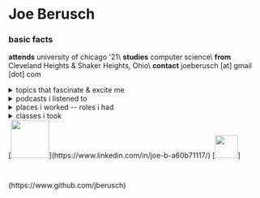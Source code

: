# Joe Berusch

### basic facts
**attends** university of chicago '21\\
**studies** computer science\\
**from** Cleveland Heights & Shaker Heights, Ohio\\
**contact** joeberusch [at] gmail [dot] com

<details>
<summary>topics that fascinate & excite me</summary>
<p>

* serious
    * startups
    * computer networks && architecture
    * ML && AI && the singularity
    * urban design & housing segregation
    * juvenile sentencing policy
* less serious
    * musical theater
    * tech history
    * spikeball on the beach
    * live recordings of rock performances (Springsteen, Eagles, Queen)
    * meeting new people
</p>
</details>

<details>
<summary>podcasts i listened to</summary>
<p>

* The Ezra Klein Show
    * <a href="https://art19.com/shows/the-ezra-klein-show/episodes/663fd0b7-ee60-4e3e-b2cb-4fcb4040eef1" target="_blank">Anil Dash on the biases of tech</a>
    * <a href="https://art19.com/shows/the-ezra-klein-show/episodes/241d421c-53fc-45bf-b056-56b0dfd5f318" target="_blank">Bryan Stevenson</a>
    * <a href="https://art19.com/shows/the-ezra-klein-show/episodes/192cb837-f673-473e-a817-5d5ca63bdf67" target="_blank">Peter Beinart on the conscience of a liberal, American Jew</a>
    * <a href="https://art19.com/shows/the-ezra-klein-show/episodes/fe52f503-a7ec-4eae-9c98-6bd5976e8766" target="_blank">Jaron Lanier's case for deleting social media right now</a> (I did!)
* This American Life
    * <a href="https://www.thisamericanlife.org/638/rom-com" target="_blank">Rom-Com</a>
    * <a href="https://www.thisamericanlife.org/487/harper-high-school-part-one" target="_blank">Harper High School</a>
* How I Built This
    * <a href="https://www.npr.org/2018/07/27/633164558/slack-flickr-stewart-butterfield" target="_blank">Slack & Flickr: Stewart Butterfield</a>
    * <a href="https://www.npr.org/2018/06/22/622601114/lyft-john-zimmer" target="_blank">Lyft: John Zimmer</a>
    * <a href="https://www.npr.org/2018/01/02/562887933/instagram-kevin-systrom-mike-krieger" target="_blank">Instagram: Kevin Systrom & Mike Krieger</a>
* Slow Burn, Season 1
    * Every episode. Start at the <a href="https://www.stitcher.com/podcast/panoply/slow-burn-a-podcast-about-watergate" target="_blank">beginning</a>.
</p></details>

<details>
<summary>places i worked -- roles i had</summary>
<p>

* small, student-run social media startup -- software engineer & general advisor
* student public policy think tank -- project manager
* medical malpractice law firm -- marketing intern
* construction company -- general laborer (i carried lots of stuff)
* city of shaker heights -- tennis camp counselor
</p>
</details>

<details>
<summary>classes i took</summary>
<p>

* **computer science**
    * intro to cs (data structures, algorithms, etc)
    * intro to computer systems (memory management, assembly code, processes/threads, etc)
    * networks & distributed systems
    * math foundations of machine learning
* **humanities**
    * intro to the humanities (writing-intensive crash course in western traditions, poststructuralism, etc)
    * race & politics in the U.S. (upper-level political science discussion)
    * political rhetoric
* **other**
    * commercializing innovation (intro to VC course taught @ChicagoBooth)
    * business of non-profits (applied non-profit consulting)
</p>
</details>

<div>
[<img src="/img/linkedin_logo.png" style="height: 75px; width: 75px; display: inline-block;"/>](https://www.linkedin.com/in/joe-b-a60b71117/)
[<img src="/img/github-logo.png" style="height: 45px; width: 45px; display: inline-block; margin-bottom: 45px;"/>](https://www.github.com/jberusch)
<div>